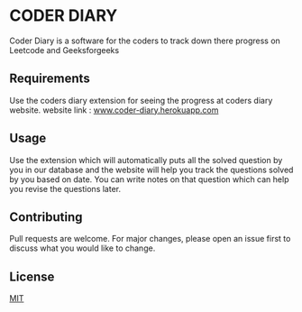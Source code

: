# CODER DIARY

Coder Diary is a software for the coders to track down there progress on Leetcode and Geeksforgeeks

## Requirements

Use the coders diary extension for seeing the progress at coders diary website.
website link : www.coder-diary.herokuapp.com

## Usage
Use the extension which will automatically puts all the solved question by you in our database and the website will help you track the questions solved by you based on date.
You can write notes on that question which can help you revise the questions later.

## Contributing
Pull requests are welcome. For major changes, please open an issue first to discuss what you would like to change.


## License
[MIT](https://choosealicense.com/licenses/mit/)

